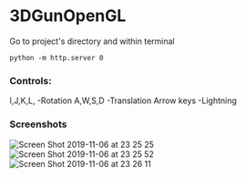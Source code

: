 # 3DGunOpenGL
Go to project's directory and within terminal

`python -m http.server 0`

### Controls: 

I,J,K,L, -Rotation
A,W,S,D	 -Translation
Arrow keys -Lightning 
			
		
### Screenshots

![Screen Shot 2019-11-06 at 23 25 25](https://user-images.githubusercontent.com/43087414/68323113-e277b800-00ec-11ea-965b-59e805e1198a.png)
![Screen Shot 2019-11-06 at 23 25 52](https://user-images.githubusercontent.com/43087414/68323114-e3104e80-00ec-11ea-835c-4ec66d1af519.png)
![Screen Shot 2019-11-06 at 23 26 11](https://user-images.githubusercontent.com/43087414/68323115-e3104e80-00ec-11ea-91e3-5f8d7b8da049.png)

